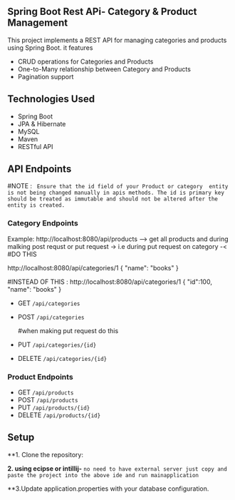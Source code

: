 ## Spring Boot Rest APi- Category & Product Management

This project implements a REST API for managing categories and products using Spring Boot.
it features
- CRUD operations for Categories and Products
- One-to-Many relationship between Category and Products
- Pagination support




## Technologies Used
- Spring Boot
- JPA & Hibernate
- MySQL
- Maven
- RESTful API

## API Endpoints

#NOTE :
  ``` Ensure that the id field of your Product or category  entity is not being changed manually in apis methods. The id is primary key should be treated as immutable and should not be altered after the entity is created.```
### Category Endpoints

Example: http://localhost:8080/api/products --> get all products 
and during malking post requst or put request ->
i.e during put request on category -< 
#DO THIS 

http://localhost:8080/api/categories/1
{
  "name": "books"
}

#INSTEAD OF THIS :
http://localhost:8080/api/categories/1
{
  "id":100,
  "name": "books"
}


- GET `/api/categories`   
- POST `/api/categories`

  #when making put request do this 
- PUT `/api/categories/{id}`
- DELETE `/api/categories/{id}`

### Product Endpoints
- GET `/api/products`
- POST `/api/products`
- PUT `/api/products/{id}`
- DELETE `/api/products/{id}`

## Setup
**1. Clone the repository:
   
**2. using ecipse or intillij-**
```no need to have external server just copy and paste the project into the above ide and run mainapplication```

**3.Update application.properties with your database configuration.

